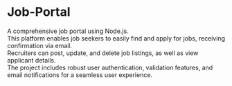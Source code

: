 # Job-Portal
 A comprehensive job portal using Node.js. 
 <br>This platform enables job seekers to easily find and apply for jobs, receiving confirmation via email. 
 <br>Recruiters can post, update, and delete job listings, as well as view applicant details. 
 <br>The project includes robust user authentication, validation features, and email notifications for a seamless user experience.







